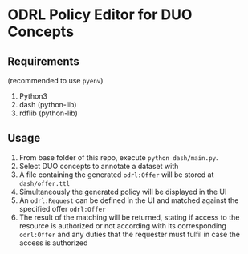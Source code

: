 # ODRL Policy Editor for DUO Concepts

## Requirements
(recommended to use `pyenv`)

1. Python3
2. dash (python-lib)
3. rdflib (python-lib)

## Usage

1. From base folder of this repo, execute `python dash/main.py`.
2. Select DUO concepts to annotate a dataset with
3. A file containing the generated `odrl:Offer` will be stored at `dash/offer.ttl`
4. Simultaneously the generated policy will be displayed in the UI
5. An `odrl:Request` can be defined in the UI and matched against the specified offer `odrl:Offer`
6. The result of the matching will be returned, stating if access to the resource is authorized or not according with its corresponding `odrl:Offer` and any duties that the requester must fulfil in case the access is authorized